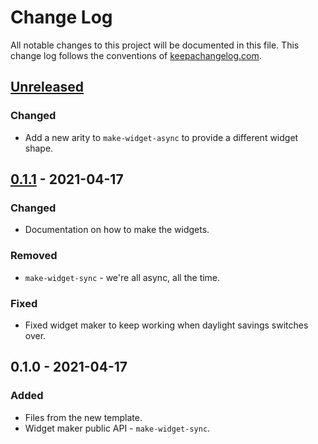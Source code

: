 # Change Log
All notable changes to this project will be documented in this file. This change log follows the conventions of [keepachangelog.com](http://keepachangelog.com/).

## [Unreleased]
### Changed
- Add a new arity to `make-widget-async` to provide a different widget shape.

## [0.1.1] - 2021-04-17
### Changed
- Documentation on how to make the widgets.

### Removed
- `make-widget-sync` - we're all async, all the time.

### Fixed
- Fixed widget maker to keep working when daylight savings switches over.

## 0.1.0 - 2021-04-17
### Added
- Files from the new template.
- Widget maker public API - `make-widget-sync`.

[Unreleased]: https://github.com/your-name/clj-maxima/compare/0.1.1...HEAD
[0.1.1]: https://github.com/your-name/clj-maxima/compare/0.1.0...0.1.1
